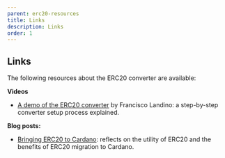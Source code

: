 ```yaml
---
parent: erc20-resources
title: Links
description: Links
order: 1
---
```


## Links

The following resources about the ERC20 converter are available:

**Videos**

 -   [A demo of the ERC20 converter](https://bit.ly/3i0pNrC) by Francisco Landino: a step-by-step converter setup process explained.

**Blog posts:**

 - [Bringing ERC20 to Cardano](https://iohk.io/en/blog/posts/2021/05/17/bringing-erc20-to-cardano/): reflects on the utility of ERC20 and the benefits of ERC20 migration to Cardano.
